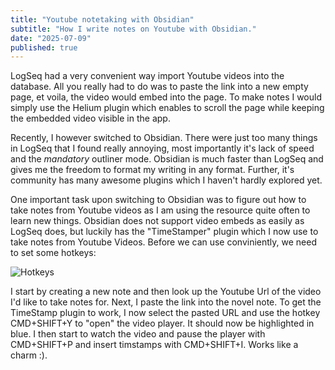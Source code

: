 ```yaml
---
title: "Youtube notetaking with Obsidian"
subtitle: "How I write notes on Youtube with Obsidian."
date: "2025-07-09"
published: true
---
```


LogSeq had a very convenient way import Youtube videos into the database. All you really had to do was to paste the link into a new empty page, et voila, the video would embed into the page. To make notes I would simply use the Helium plugin which enables to scroll the page while keeping the embedded video visible in the app.

Recently, I however switched to Obsidian. There were just too many things in LogSeq that I found really annoying, most importantly it's lack of speed and the _mandatory_ outliner mode. Obsidian is much faster than LogSeq and gives me the freedom to format my writing in any format. Further, it's community has many awesome plugins which I haven't hardly explored yet.

One important task upon switching to Obsidian was to figure out how to take notes from Youtube videos as I am using the resource quite often to learn new things. Obsidian does not support video embeds as easily as LogSeq does, but luckily has the "TimeStamper" plugin which I now use to take notes from Youtube Videos. Before we can use conviniently, we need to set some hotkeys:

![Hotkeys](/images/obsidian-youtube/hotkeys.png)

I start by creating a new note and then look up the Youtube Url of the video I'd like to take notes for. Next, I paste the link into the novel note. To get the TimeStamp plugin to work, I now select the pasted URL and use the hotkey CMD+SHIFT+Y to "open" the video player. It should now be highlighted in blue. I then start to watch the video and pause the player with CMD+SHIFT+P and insert timstamps with CMD+SHIFT+I. Works like a charm :).
